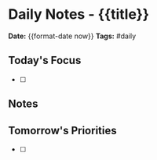 # Daily Notes - {{title}}

**Date:** {{format-date now}}
**Tags:** #daily

## Today's Focus
- [ ]

## Notes

## Tomorrow's Priorities
- [ ]

